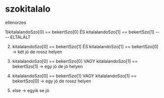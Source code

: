 # szokitalalo

ellenorzes

1)kitalalandoSzo[0] == bekertSzo[0]  ÉS   kitalalandoSzo[1] == bekertSzo[1] ---- ELTALÁLT

2) kitalalandoSzo[0] == bekertSzo[1] 	ÉS 	kitalalandoSzo[1] == bekertSzo[0] -> két jó de rossz helyen

3) kitalalandoSzo[0] == bekertSzo[0] 	VAGY 	kitalalandoSzo[1] == bekertSzo[1] -> egy jó de jó helyen

4) kitalalandoSzo[0] == bekertSzo[1] 	VAGY 	kitalalandoSzo[1] == bekertSzo[0] -> egy jó de rossz helyen

5) else -> egyik se jó



